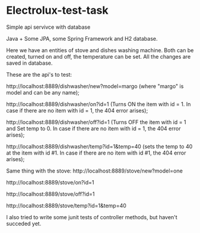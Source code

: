 # Electrolux-test-task

Simple api servivce with database

Java + Some JPA, some Spring Framework and H2 database.

Here we have an entities of stove and dishes washing machine. Both can be created, turned on and off, the temperature can be set. All the changes are saved in database.

These are the api's to test:

http://localhost:8889/dishwasher/new?model=margo (where "margo" is model and can be any name);
 
http://localhost:8889/dishwasher/on?id=1 (Turns ON the item with id = 1. In case if there are no item with id = 1, the 404 error arises);

http://localhost:8889/dishwasher/off?id=1 (Turns OFF the item with id = 1 and Set temp to 0. In case if there are no item with id = 1, the 404 error arises);

http://localhost:8889/dishwasher/temp?id=1&temp=40 (sets the temp to 40 at the item with id #1. In case if there are no item with id #1, the 404 error arises);


Same thing with the stove:
http://localhost:8889/stove/new?model=one
 
http://localhost:8889/stove/on?id=1

http://localhost:8889/stove/off?id=1

http://localhost:8889/stove/temp?id=1&temp=40


I also tried to write some junit tests of controller methods, but haven't succeded yet.
